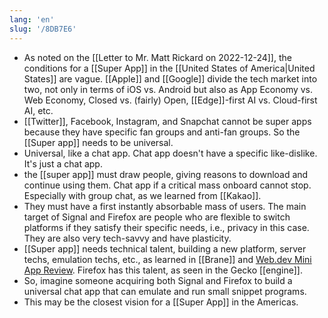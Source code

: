 ```yaml
---
lang: 'en'
slug: '/8DB7E6'
---
```


- As noted on the [[Letter to Mr. Matt Rickard on 2022-12-24]], the conditions for a [[Super App]] in the [[United States of America|United States]] are vague. [[Apple]] and [[Google]] divide the tech market into two, not only in terms of iOS vs. Android but also as App Economy vs. Web Economy, Closed vs. (fairly) Open, [[Edge]]-first AI vs. Cloud-first AI, etc.
- [[Twitter]], Facebook, Instagram, and Snapchat cannot be super apps because they have specific fan groups and anti-fan groups. So the [[Super app]] needs to be universal.
- Universal, like a chat app. Chat app doesn't have a specific like-dislike. It's just a chat app.
- the [[super app]] must draw people, giving reasons to download and continue using them. Chat app if a critical mass onboard cannot stop. Especially with group chat, as we learned from [[Kakao]].
- They must have a first instantly absorbable mass of users. The main target of Signal and Firefox are people who are flexible to switch platforms if they satisfy their specific needs, i.e., privacy in this case. They are also very tech-savvy and have plasticity.
- [[Super app]] needs technical talent, building a new platform, server techs, emulation techs, etc., as learned in [[Brane]] and [Web.dev Mini App Review](https://web.dev/mini-apps/). Firefox has this talent, as seen in the Gecko [[engine]].
- So, imagine someone acquiring both Signal and Firefox to build a universal chat app that can emulate and run small snippet programs.
- This may be the closest vision for a [[Super App]] in the Americas.
